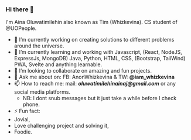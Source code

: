 ### Hi there 👋

I'm Aina Oluwatimilehin also known as Tim (Whizkevina). CS student of @UOPeople.
- 🔭 I’m currently working on creating solutions to different problems around the universe.
- 🌱 I’m currently learning and working with Javascript, (React, NodeJS, ExpressJs, MongoDB) Java, Python, HTML, CSS, (Bootstrap, TailWind) PWA, Svelte and anything learnable.
- 👯 I’m looking to collaborate on amazing and fun projects.
- 💬 Ask me about on: FB: AnonWhizkevina & TW: **@iam_whizkevina**
- 📫 How to reach me: mail: **_oluwatimilehinainaj@gmail.com_** or any social media platforms. 
     - NB: I dont snub messages but it just take a while before I check phone.
- ⚡ Fun fact: 
- Jovial,
- Love challenging project and solving it,
- Foodie.

<!--
**Whizkevina/whizkevina** is a ✨ _special_ ✨ repository because its `README.md` (this file) appears on your GitHub profile.

Here are some ideas to get you started:

- 🔭 I’m currently working on ...
- 🌱 I’m currently learning ...
- 👯 I’m looking to collaborate on ...
- 🤔 I’m looking for help with ...
- 💬 Ask me about ...
- 📫 How to reach me: ...
- 😄 Pronouns: ...
- ⚡ Fun fact: ...
-->
